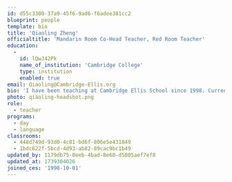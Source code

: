 ```yaml
---
id: d55c3300-37a9-45f6-9ad6-f6adee381cc2
blueprint: people
template: bio
title: 'Qiaoling Zheng'
officialtitle: 'Mandarin Room Co-Head Teacher, Red Room Teacher'
education:
  -
    id: lQwJ42Pk
    name_of_institution: 'Cambridge College'
    type: institution
    enabled: true
email: Qiaoling@Cambridge-Ellis.org
bio: 'I have been teaching at Cambridge Ellis School since 1998. Currently, I work both as a teacher in the Red Room and co-head teacher in the Mandarin Blue Room. After 26 years of teaching, I believe that the role of "teacher-friend" is the way to build a two-way, trusting relationship with my students, where they feel comfortable with me and approach me with all kinds of their needs. I have shared my Chinese culture with children across the school to foster a sense of appreciation and curiosity.'
photo: qiaoling-headshot.png
role:
  - teacher
programs:
  - day
  - language
classrooms:
  - 448d749d-93d0-4c81-bd6f-806e5e431849
  - 1bdc622f-5bcd-4d93-ab82-89cac9bc1b49
updated_by: 1179db75-8eeb-4bad-8e60-d5005aef7ef8
updated_at: 1739304026
joined_ces: '1998-10-01'
---
```

